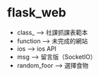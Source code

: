 # flask_web
+ class_      -->   社課抓課表範本
+ function    -->   未完成的網站
+ ios         -->   ios API
+ msg         -->   留言版（SocketIO）
+ random_foor -->   選擇食物
